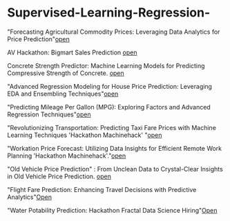 # Supervised-Learning-Regression-

"Forecasting Agricultural Commodity Prices: Leveraging Data Analytics for Price Prediction"[open](https://github.com/Harsh-Baghel001/Supervised-Learning-Regression-/blob/main/Agriculture%20Commodity%20Price%20Prediction.ipynb)

AV Hackathon: Bigmart Sales Prediction [open](https://github.com/Harsh-Baghel001/Supervised-Learning-Regression-/blob/main/Big%20Mart%20Sales%20Prediction.ipynb)

Concrete Strength Predictor: Machine Learning Models for Predicting Compressive Strength of Concrete. [open](https://github.com/Harsh-Baghel001/Supervised-Learning-Regression-/blob/main/Compressive%20Strength%20of%20Cement%20.ipynb)

"Advanced Regression Modeling for House Price Prediction: Leveraging EDA and Ensembling Techniques"[open](https://github.com/Harsh-Baghel001/Supervised-Learning-Regression-/blob/main/House%20Price%20Prediction.ipynb)

"Predicting Mileage Per Gallon (MPG): Exploring Factors and Advanced Regression Techniques"[open](https://github.com/Harsh-Baghel001/Supervised-Learning-Regression-/blob/main/MPG%20.ipynb)

"Revolutionizing Transportation: Predicting Taxi Fare Prices with Machine Learning Techniques 'Hackathon Machinehack' "[open](https://github.com/Harsh-Baghel001/Supervised-Learning-Regression-/blob/main/Taxi-Fare-Prediction.ipynb)

"Workation Price Forecast: Utilizing Data Insights for Efficient Remote Work Planning 'Hackathon Machinehack'."[open](https://github.com/Harsh-Baghel001/Supervised-Learning-Regression-/blob/main/Workation%20Price%20Prediction.ipynb)

"Old Vehicle Price Prediction" : From Unclean Data to Crystal-Clear Insights in Old Vehicle Price Prediction. [open](https://github.com/Harsh-Baghel001/Supervised-Learning-Regression-/blob/main/Vehical%20Price%20Prediction.ipynb)

"Flight Fare Prediction: Enhancing Travel Decisions with Predictive Analytics"[Open](https://github.com/Harsh-Baghel001/Supervised-Learning-Regression-/blob/main/Flight%20Ticket%20Price%20Prediction.ipynb)

"Water Potability Prediction: Hackathon Fractal Data Science Hiring"[Open](https://github.com/Harsh-Baghel001/Supervised-Learning-Regression-/blob/main/Water%20Potability%20Prediction.ipynb)
